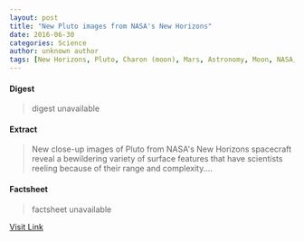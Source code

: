 ```yaml
---
layout: post
title: "New Pluto images from NASA's New Horizons"
date: 2016-06-30
categories: Science
author: unknown author
tags: [New Horizons, Pluto, Charon (moon), Mars, Astronomy, Moon, NASA, Science]
---
```



#### Digest
>digest unavailable

#### Extract
>New close-up images of Pluto from NASA's New Horizons spacecraft reveal a bewildering variety of surface features that have scientists reeling because of their range and complexity....

#### Factsheet
>factsheet unavailable

[Visit Link](http://phys.org/news/2015-09-pluto-images-nasa-horizons.html)


